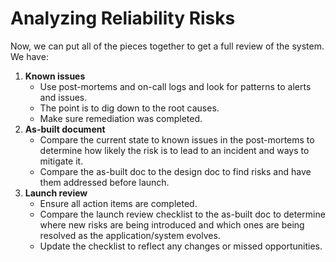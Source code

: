 # Analyzing Reliability Risks

Now, we can put all of the pieces together to get a full review of the system. We have:

1. **Known issues**
    - Use post-mortems and on-call logs and look for patterns to alerts and issues.
    - The point is to dig down to the root causes.
    - Make sure remediation was completed.
2. **As-built document**
    - Compare the current state to known issues in the post-mortems to determine how likely the risk is to lead to an incident and ways to mitigate it.
    - Compare the as-built doc to the design doc to find risks and have them addressed before launch.
3. **Launch review**
    - Ensure all action items are completed.
    - Compare the launch review checklist to the as-built doc to determine where new risks are being introduced and which ones are being resolved as the application/system evolves.
    - Update the checklist to reflect any changes or missed opportunities.
